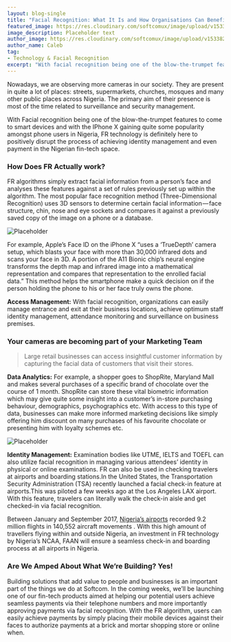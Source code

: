 ```yaml
---
layout: blog-single
title: "Facial Recognition: What It Is and How Organisations Can Benefit"
featured_image: https://res.cloudinary.com/softcomux/image/upload/v1533827912/sfc/blog%20posts/facial-recognition/facial-recognition-header.jpg
image_description: Placeholder text
author_image: https://res.cloudinary.com/softcomux/image/upload/v1533827393/sfc/people/caleb.jpg
author_name: Caleb
tag:
- Technology & Facial Recognition
excerpt: "With facial recognition being one of the blow-the-trumpet features to come to smart devices, FR technology is definitely here to positively disrupt the process of achieving identity management and even payment in the Nigerian Fin-Tech space."
---
```


Nowadays, we are observing more cameras in our society. They are present in quite a lot of places: streets, supermarkets, churches, mosques and many other public places across Nigeria. The primary aim of their presence is most of the time related to surveillance and security management.

With Facial recognition being one of the blow-the-trumpet features to come to smart devices and with the IPhone X gaining quite some popularity amongst phone users in Nigeria, FR technology is definitely here to positively disrupt the process of achieving identity management and even payment in the Nigerian fin-tech space.

### How Does FR Actually work?   
FR algorithms simply extract facial information from a person’s face and analyses these features against a set of rules previously set up within the algorithm. The most popular face recognition method (Three-Dimensional Recognition) uses 3D sensors to determine certain facial information — face structure, chin, nose and eye sockets and compares it against a previously saved copy of the image on a phone or a database.

![Placeholder](https://res.cloudinary.com/softcomux/image/upload/v1533827921/sfc/blog%20posts/facial-recognition/facial-recognition-01.jpg "Placeholder")

For example, Apple’s Face ID on the iPhone X “uses a ‘TrueDepth’ camera setup, which blasts your face with more than 30,000 infrared dots and scans your face in 3D. A portion of the A11 Bionic chip’s neural engine transforms the depth map and infrared image into a mathematical representation and compares that representation to the enrolled facial data.” This method helps the smartphone make a quick decision on if the person holding the phone to his or her face truly owns the phone.

**Access Management:** With facial recognition, organizations can easily manage entrance and exit at their business locations, achieve optimum staff identity management, attendance monitoring and surveillance on business premises.

### Your cameras are becoming part of your Marketing Team   
> Large retail businesses can access insightful customer information by capturing the facial data of customers that visit their stores.

**Data Analytics:** For example, a shopper goes to ShopRite, Maryland Mall and makes several purchases of a specific brand of chocolate over the course of 1 month. ShopRite can store these vital biometric information which may give quite some insight into a customer’s in-store purchasing behaviour, demographics, psychographics etc. With access to this type of data, businesses can make more informed marketing decisions like simply offering him discount on many purchases of his favourite chocolate or presenting him with loyalty schemes etc.

![Placeholder](https://res.cloudinary.com/softcomux/image/upload/v1533827971/sfc/blog%20posts/facial-recognition/facial-recognition-02.jpg "Placeholder")

**Identity Management:** Examination bodies like UTME, IELTS and TOEFL can also utilize facial recognition in managing various attendees’ identity in physical or online examinations. FR can also be used in checking travelers at airports and boarding stations.In the United States, the Transportation Security Administration (TSA) recently launched a facial check-in feature at airports.This was piloted a few weeks ago at the Los Angeles LAX airport. With this feature, travelers can literally walk the check-in aisle and get checked-in via facial recognition.

Between January and September 2017, [Nigeria’s airports](https://www.premiumtimesng.com/business/business-news/253834-nigerian-airports-record-9-2-million-passengers-140552-aircraft-movement-nine-months.html "Placeholder") recorded 9.2 million flights in 140,552 aircraft movements . With this high amount of travellers flying within and outside Nigeria, an investment in FR technology by Nigeria’s NCAA, FAAN will ensure a seamless check-in and boarding process at all airports in Nigeria.

### Are We Amped About What We’re Building? Yes!   
Building solutions that add value to people and businesses is an important part of the things we do at Softcom. In the coming weeks, we’ll be launching one of our fin-tech products aimed at helping our potential users achieve seamless payments via their telephone numbers and more importantly approving payments via facial recognition. With the FR algorithm, users can easily achieve payments by simply placing their mobile devices against their faces to authorize payments at a brick and mortar shopping store or online when.

